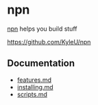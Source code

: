 # npn

[npn](https://npn.dev) helps you build stuff

https://github.com/KyleU/npn

## Documentation

- [features.md](doc/features.md)
- [installing.md](doc/installing.md)
- [scripts.md](doc/scripts.md)
